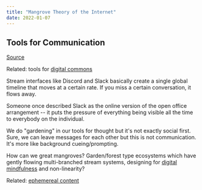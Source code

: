 ```yaml
---
title: "Mangrove Theory of the Internet"
date: 2022-01-07
---
```


## Tools for Communication
[Source](https://twitter.com/vgr/status/1460338562231013376)

Related: tools for [digital commons](thoughts/digital%20commons.md)

Stream interfaces like Discord and Slack basically create a single global timeline that moves at a certain rate. If you miss a certain conversation, it flows away.

Someone once described Slack as the online version of the open office arrangement -- it puts the pressure of everything being visible all the time to everybody on the individual.

We do "gardening" in our tools for thought but it's not exactly social first. Sure, we can leave messages for each other but this is not communication. It's more like background cueing/prompting.

How can we great mangroves? Garden/forest type ecosystems which have gently flowing multi-branched stream systems, designing for [digital mindfulness](thoughts/digital%20mindfulness.md) and non-linearity?

Related: [ephemereal content](thoughts/ephemereal%20content.md)